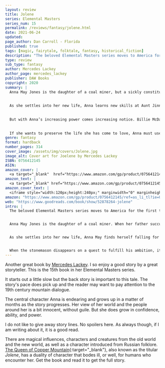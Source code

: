 ```yaml
---
layout: review
title: Jolene
series: Elemental Masters
series_num: 15
permalink: /reviews/fantasy/jolene.html
date: 2021-06-24
updated: 
page_author: Dan Carroll - Florida
published: true
tags: [magic, fairytale, folktale, fantasy, historical_fiction]
description: "The beloved Elemental Masters series moves to America for the first time in a rich retelling of The Queen of the Copper Mountain, set against the backdrop of Tennessee coal country."
type: review
sub_type: fantasy
author: Mercedes Lackey
author_page: mercedes_lackey
publisher: DAW Books
copyright: 2020
summary: |
  Anna May Jones is the daughter of a coal miner, but a sickly constitution has kept her confined to the house for most of her life. Hoping to improve her daughter’s health—and lessen the burden on their family—Anna's mother sends her to live with her Aunt Jinny, a witchy-woman and an Elemental Master, in a holler outside of Ducktown.
 
 
  As she settles into her new life, Anna learns new skills at Aunt Jinny’s side and discovers that she, too, has a gift for Elemental magic that Jinny calls “the Glory”. She also receives lessons from a mysterious and bewitching woman named Jolene, who assures her that, with time, Anna could become even more powerful than her aunt.
 
 
  But with Anna’s increasing power comes increasing notice. Billie McDaran, the foreman of the Ducktown mine, begins to take an interest in Anna and her abilities—even though Anna has already fallen in love with a young man with a talent for stonecarving.
 
 
  If she wants to preserve the life she has come to love, Anna must use her newfound powers to oppose the foreman and protect those around her.
genre: fantasy
format: hardback
number_pages: 314
cover_image: /assets/img/covers/Jolene.jpg
image_alt: Cover art for Joelene by Mercedes Lackey
ISBN: 0756412145
ASIN: 
amazon_cover: |
  <a target="_blank"  href="https://www.amazon.com/gp/product/0756412145/ref=as_li_tl?ie=UTF8&camp=1789&creative=9325&creativeASIN=0756412145&linkCode=as2&tag=floridan21-20&linkId=5eb991e4a169fa890c889b02daeff349"><img border="0" src="//ws-na.amazon-adsystem.com/widgets/q?_encoding=UTF8&MarketPlace=US&ASIN=0756412145&ServiceVersion=20070822&ID=AsinImage&WS=1&Format=_SL250_&tag=floridan21-20" ></a>
amazon_text: |
  <a target="_blank" href="https://www.amazon.com/gp/product/0756412145/ref=as_li_tl?ie=UTF8&camp=1789&creative=9325&creativeASIN=0756412145&linkCode=as2&tag=floridan21-20&linkId=91a6e91d842d2964a3f21300cee92896">Jolene (Elemental Masters)</a>
amazon_cover_text: |
  <iframe style="width:120px;height:240px;" marginwidth="0" marginheight="0" scrolling="no" frameborder="0" src="//ws-na.amazon-adsystem.com/widgets/q?ServiceVersion=20070822&OneJS=1&Operation=GetAdHtml&MarketPlace=US&source=ac&ref=tf_til&ad_type=product_link&tracking_id=floridan21-20&marketplace=amazon&amp;region=US&placement=0756412145&asins=0756412145&linkId=96de28a41f3ab0bf8e5900aa18a38933&show_border=false&link_opens_in_new_window=false&price_color=333333&title_color=0066c0&bg_color=ffffff"></iframe>
amazon: "https://www.amazon.com/gp/product/0756412145/ref=as_li_tl?ie=UTF8&tag=floridan21-20&camp=1789&creative=9325&linkCode=as2&creativeASIN=0756412145&linkId=554bbbd1acd44f1dd7eed5f59f4d9627"
web: "https://www.goodreads.com/book/show/52878264-jolene"
intro: |
  The beloved Elemental Masters series moves to America for the first time in a rich retelling of The Queen of the Copper Mountain, set against the backdrop of Tennessee coal country.


  Anna May Jones is the daughter of a coal miner. When her father succumbs to Black Lung, the coal company wastes no time in turning the family out of their home. In desperation, Anna May's mother sends her to live with her Aunt Jinny, a witchy-woman and an Elemental Master, in a holler outside of Ducktown.


  As she settles into her new life, Anna May finds herself falling for a stonemason with such a talent for stonecarving that people come all the way from Memphis to commission statues and tombstones from him. But he's not content with his current skill—he wants to learn to carve stone so well it looks real.


  When the stonemason disappears on a quest to fulfill his ambition, it is up to Anna May to follow and find him, armed with the new abilities Aunt Jinny has taught her. To save the man she loves, Anna May must journey into the mountain—and confront the horrors that lurk in the darkness of the mine. 
---
```


Another great book by [Mercedes Lackey](/authors/mercedes_lackey.html). I so enjoy a good story by a great storyteller. This is the 15th book in her Elemental Masters series.

It starts out a little slow but the back story is important to this tale. The story's pace does pick up and the reader may want to pay attention to the 19th century mountain dialogue.

The central character Anna is endearing and grows up in a matter of months as the story progresses. Her view of her world and the people around her is a bit innocent, without guile. But she does grow in confidence, ability, and power.

I do not like to give away story lines. No spoilers here. As always though, if I am writing about it, it is a good read.

There are magical influences, characters and creatures from the old world and the new world, as well as a character introduced from Russian folklore. [The Queen of Copper Mountain](https://en.wikipedia.org/wiki/The_Mistress_of_the_Copper_Mountain){:target="_blank"}, also known as the titular *Jolene*, has a duality of character that bodes ill, or well, for humans who encounter her. Get the book and read it to get the full story.
